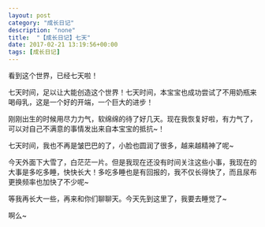 ```yaml
---
layout: post
category: "成长日记"
description: "none"
title:  "【成长日记】七天"
date: 2017-02-21 13:19:56+00:00
tags: [成长日记]
---
```


看到这个世界，已经七天啦！

七天时间，足以让大能创造这个世界！七天时间，本宝宝也成功尝试了不用奶瓶来喝母乳，这是一个好的开端，一个巨大的进步！

刚刚出生的时候用尽力力气，软绵绵的待了好几天。现在我恢复好啦，有力气了，可以对自己不满意的事情发出来自本宝宝的抵抗~！

七天时间，我也不再是皱巴巴的了，小脸也圆润了很多，越来越精神了呢~

今天外面下大雪了，白茫茫一片。但是我现在还没有时间关注这些小事，我现在的大事是多吃多睡，快快长大！多吃多睡也是有回报的，我不仅长得快了，而且尿布更换频率也加快了不少呢~

等我再长大一些，再来和你们聊聊天。今天先到这里了，我要去睡觉了~

啊么~